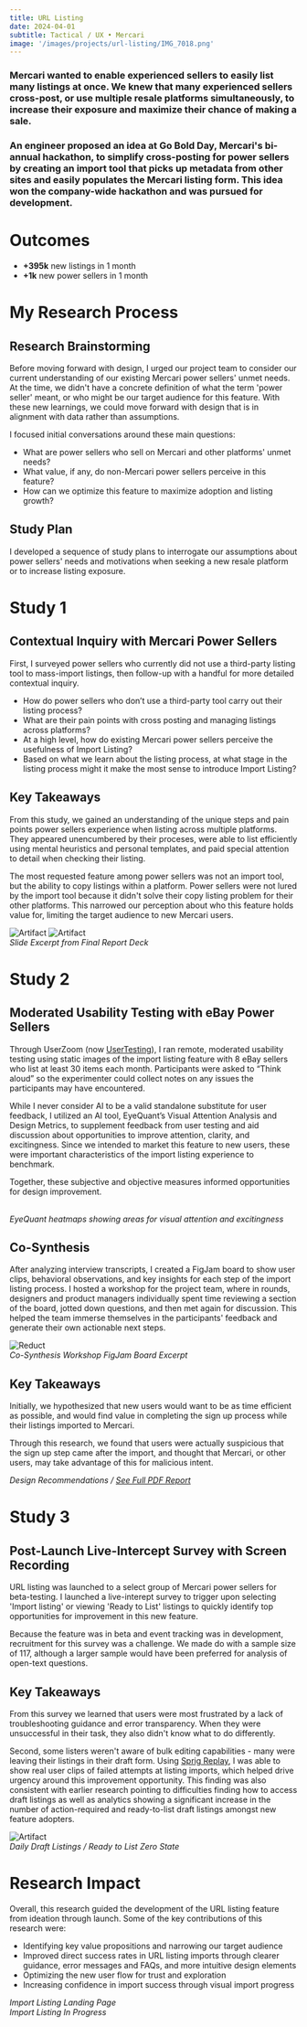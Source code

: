 ```yaml
---
title: URL Listing
date: 2024-04-01
subtitle: Tactical / UX • Mercari
image: '/images/projects/url-listing/IMG_7018.png'
---
```


### Mercari wanted to enable experienced sellers to easily list many listings at once. We knew that many experienced sellers cross-post, or use multiple resale platforms simultaneously, to increase their exposure and maximize their chance of making a sale.

### An engineer proposed an idea at Go Bold Day, Mercari's bi-annual hackathon, to simplify cross-posting for power sellers by creating an import tool that picks up metadata from other sites and easily populates the Mercari listing form. This idea won the company-wide hackathon and was pursued for development.

# Outcomes
* __+395k__ new listings in 1 month
* __+1k__ new power sellers in 1 month

# My Research Process

## Research Brainstorming

Before moving forward with design, I urged our project team to consider our current understanding of our existing Mercari power sellers' unmet needs. At the time, we didn't have a concrete definition of what the term 'power seller' meant, or who might be our target audience for this feature. With these new learnings, we could move forward with design that is in alignment with data rather than assumptions.

I focused initial conversations around these main questions: 
* What are power sellers who sell on Mercari and other platforms' unmet needs?
* What value, if any, do non-Mercari power sellers perceive in this feature? 
* How can we optimize this feature to maximize adoption and listing growth?

## Study Plan

I developed a sequence of study plans to interrogate our assumptions about power sellers' needs and motivations when seeking a new resale platform or to increase listing exposure.

# Study 1
## Contextual Inquiry with Mercari Power Sellers
First, I surveyed power sellers who currently did not use a third-party listing tool to mass-import listings, then follow-up with a handful for more detailed contextual inquiry. 

* How do power sellers who don’t use a third-party tool carry out their listing process? 
* What are their pain points with cross posting and managing listings across platforms?
* At a high level, how do existing Mercari power sellers perceive the usefulness of Import Listing?
* Based on what we learn about the listing process, at what stage in the listing process might it make the most sense to introduce Import Listing?

## Key Takeaways
From this study, we gained an understanding of the unique steps and pain points power sellers experience when listing across multiple platforms. They appeared unencumbered by their proceses, were able to list efficiently using mental heuristics and personal templates, and paid special attention to detail when checking their listing.

The most requested feature among power sellers was not an import tool, but the ability to copy listings within a platform. Power sellers were not lured by the import tool because it didn't solve their copy listing problem for their other platforms. This narrowed our perception about who this feature holds value for, limiting the target audience to new Mercari users.

<div class="gallery-box">
  <div class="gallery">
    <img src="/images/projects/url-listing/IMG_7033.png" B loading="lazy" alt="Artifact">
    <img src="/images/projects/url-listing/power-sellers-request.png" B loading="lazy" alt="Artifact">
  </div>
  <em>Slide Excerpt from Final Report Deck</em>
</div>

# Study 2
## Moderated Usability Testing with eBay Power Sellers

Through UserZoom (now [UserTesting](https://www.usertesting.com/platform/userzoom)), I ran remote, moderated usability testing using static images of the import listing feature with 8 eBay sellers who list at least 30 items each month. Participants were asked to “Think aloud” so the experimenter could collect notes on any issues the participants may have encountered.

While I never consider AI to be a valid standalone substitute for user feedback, I utilized an AI tool, EyeQuant’s Visual Attention Analysis and Design Metrics, to supplement feedback from user testing and aid discussion about opportunities to improve attention, clarity, and excitingness. Since we intended to market this feature to new users, these were important characteristics of the import listing experience to benchmark.

Together, these subjective and objective measures informed opportunities for design improvement.

<div class="gallery-box">
  <div class="gallery">
    <img src="/images/projects/url-listing/attention.png" B loading="lazy" alt="">
    <img src="/images/projects/url-listing/excitingness.png" B loading="lazy" alt="">
  </div>
  <em>EyeQuant heatmaps showing areas for visual attention and excitingness</em>
</div>

## Co-Synthesis
After analyzing interview transcripts, I created a FigJam board to show user clips, behavioral observations, and key insights for each step of the import listing process. I hosted a workshop for the project team, where in rounds, designers and product managers individually spent time reviewing a section of the board, jotted down questions, and then met again for discussion. This helped the team immerse themselves in the participants' feedback and generate their own actionable next steps.

<div class="gallery-box">
  <div class="gallery">
    <img src="/images/projects/url-listing/share-out-ebay.png" B loading="lazy" alt="Reduct">
  </div>
  <em>Co-Synthesis Workshop FigJam Board Excerpt</em>
</div>

## Key Takeaways
Initially, we hypothesized that new users would want to be as time efficient as possible, and would find value in completing the sign up process while their listings imported to Mercari. 

Through this research, we found that users were actually suspicious that the sign up step came after the import, and thought that Mercari, or other users, may take advantage of this for malicious intent.

<div class="gallery-box">
  <div class="gallery">
    <img src="/images/projects/url-listing/report/013.png" B loading="lazy" alt="">
  </div>
</div>

<div class="gallery-box">
  <div class="gallery">
    <img src="/images/projects/url-listing/report/018.png" B loading="lazy" alt="">
  </div>
</div>

<div class="gallery-box">
  <div class="gallery">
    <img src="/images/projects/url-listing/report/019.png" B loading="lazy" alt="">
  </div>
  <em>Design Recommendations / <a href="/images/projects/url-listing/report/report.pdf" target="_blank">See Full PDF Report</a></em>
</div>

# Study 3
## Post-Launch Live-Intercept Survey with Screen Recording

URL listing was launched to a select group of Mercari power sellers for beta-testing. I launched a live-interept survey to trigger upon selecting 'Import listing' or viewing 'Ready to List' listings to quickly identify top opportunities for improvement in this new feature.

Because the feature was in beta and event tracking was in development, recruitment for this survey was a challenge. We made do with a sample size of 117, although a larger sample would have been preferred for analysis of open-text questions.

## Key Takeaways
From this survey we learned that users were most frustrated by a lack of troubleshooting guidance and error transparency. When they were unsuccessful in their task, they also didn't know what to do differently.

Second, some listers weren't aware of bulk editing capabilities - many were leaving their listings in their draft form. Using [Sprig Replay](https://docs.sprig.com/docs/replays), I was able to show real user clips of failed attempts at listing imports, which helped drive urgency around this improvement opportunity. This finding was also consistent with earlier research pointing to difficulties finding how to access draft listings as well as analytics showing a significant increase in the number of action-required and ready-to-list draft listings amongst new feature adopters.

<div class="gallery-box">
  <div class="gallery">
    <img src="/images/projects/url-listing/daily-draft-items.png" B loading="lazy" alt="Artifact">
  </div>
  <em>Daily Draft Listings / Ready to List Zero State</em>
</div>

# Research Impact

Overall, this research guided the development of the URL listing feature from ideation through launch. Some of the key contributions of this research were:

* Identifying key value propositions and narrowing our target audience
* Improved direct success rates in URL listing imports through clearer guidance, error messages and FAQs, and more intuitive design elements
* Optimizing the new user flow for trust and exploration
* Increasing confidence in import success through visual import progress

<div class="gallery-box">
  <div class="gallery">
    <img src="/images/projects/url-listing/report/021.png" B loading="lazy" alt="">
  </div>
  <em>Import Listing Landing Page</em>
</div>

<div class="gallery-box">
  <div class="gallery">
    <img src="/images/projects/url-listing/report/022.png" B loading="lazy" alt="">
  </div>
  <em>Import Listing In Progress</em>
</div>

